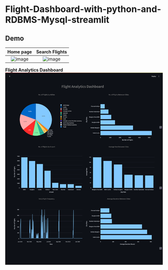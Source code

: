# Flight-Dashboard-with-python-and-RDBMS-Mysql-streamlit

## Demo
| **Home page** | **Search Flights** |
|:--:|:--:|
| ![image](https://github.com/user-attachments/assets/cce43a15-ca6e-48f4-89b1-73db7edf6bc9) | ![image](https://github.com/user-attachments/assets/4aaa426a-80d4-4316-b67a-f0a265448da7) |

**Flight Analytics Dashboard**
![Dashboard Screenshot](./assets/dashboardss.png)


